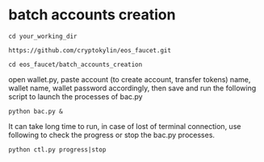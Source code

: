 # batch accounts creation

```
cd your_working_dir

https://github.com/cryptokylin/eos_faucet.git

cd eos_faucet/batch_accounts_creation
```
open wallet.py, paste account (to create account, transfer tokens) name, wallet name, wallet password accordingly, then save and run
the following script to launch the processes of bac.py

```
python bac.py &
```
It can take long time to run, in case of lost of terminal connection, use following to check the progress or stop the bac.py processes.
```
python ctl.py progress|stop
```
